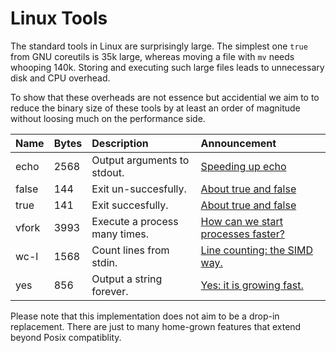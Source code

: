 # Linux Tools

The standard tools in Linux are surprisingly large.  The simplest one
`true` from GNU coreutils is 35k large, whereas moving a file with
`mv` needs whooping 140k.  Storing and executing such large files
leads to unnecessary disk and CPU overhead.

To show that these overheads are not essence but accidential we aim to
to reduce the binary size of these tools by at least an order of
magnitude without loosing much on the performance side.

| Name   | Bytes | Description             | Announcement |
| :----- | :--- | :---------------------- | :--- |
| echo | 2568 | Output arguments to stdout. | [Speeding up echo](https://www.linkedin.com/posts/bkauer_performance-rust-lessismore-activity-7269647523437240320-r5NI) |
| false | 144 | Exit un-succesfully. | [About true and false](.) |
| true | 141 | Exit succesfully. | [About true and false](.) |
| vfork | 3993 | Execute a process many times. | [How can we start processes faster?](https://www.linkedin.com/posts/bkauer_lessismore-activity-7259185264223301632-DYqK) |
| wc-l | 1568 | Count lines from stdin. | [Line counting: the SIMD way.](.) |
| yes | 856 | Output a string forever. | [Yes: it is growing fast.](.) |


Please note that this implementation does not aim to be a drop-in
replacement.  There are just to many home-grown features that extend
beyond Posix compatiblity.
